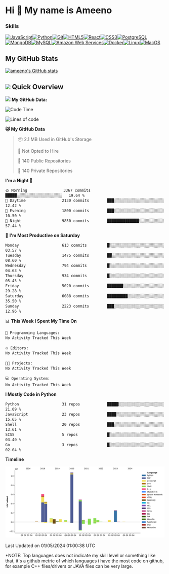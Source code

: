 Hi 👋 My name is Ameeno
=======================

### Skills

<p align="left">
<a href="https://developer.mozilla.org/en-US/docs/Web/JavaScript" target="_blank" rel="noreferrer"><img src="https://raw.githubusercontent.com/danielcranney/readme-generator/main/public/icons/skills/javascript-colored.svg" width="36" height="36" alt="JavaScript" /></a><a href="https://www.python.org/" target="_blank" rel="noreferrer"><img src="https://raw.githubusercontent.com/danielcranney/readme-generator/main/public/icons/skills/python-colored.svg" width="36" height="36" alt="Python" /></a><a href="https://git-scm.com/" target="_blank" rel="noreferrer"><img src="https://raw.githubusercontent.com/danielcranney/readme-generator/main/public/icons/skills/git-colored.svg" width="36" height="36" alt="Git" /></a><a href="https://developer.mozilla.org/en-US/docs/Glossary/HTML5" target="_blank" rel="noreferrer"><img src="https://raw.githubusercontent.com/danielcranney/readme-generator/main/public/icons/skills/html5-colored.svg" width="36" height="36" alt="HTML5" /></a><a href="https://reactjs.org/" target="_blank" rel="noreferrer"><img src="https://raw.githubusercontent.com/danielcranney/readme-generator/main/public/icons/skills/react-colored.svg" width="36" height="36" alt="React" /></a><a href="https://www.w3.org/TR/CSS/#css" target="_blank" rel="noreferrer"><img src="https://raw.githubusercontent.com/danielcranney/readme-generator/main/public/icons/skills/css3-colored.svg" width="36" height="36" alt="CSS3" /></a><a href="https://www.postgresql.org/" target="_blank" rel="noreferrer"><img src="https://raw.githubusercontent.com/danielcranney/readme-generator/main/public/icons/skills/postgresql-colored.svg" width="36" height="36" alt="PostgreSQL" /></a><a href="https://www.mongodb.com/" target="_blank" rel="noreferrer"><img src="https://raw.githubusercontent.com/danielcranney/readme-generator/main/public/icons/skills/mongodb-colored.svg" width="36" height="36" alt="MongoDB" /></a><a href="https://www.mysql.com/" target="_blank" rel="noreferrer"><img src="https://raw.githubusercontent.com/danielcranney/readme-generator/main/public/icons/skills/mysql-colored.svg" width="36" height="36" alt="MySQL" /></a><a href="https://aws.amazon.com" target="_blank" rel="noreferrer"><img src="https://raw.githubusercontent.com/danielcranney/readme-generator/main/public/icons/skills/aws-colored.svg" width="36" height="36" alt="Amazon Web Services" /></a><a href="https://www.docker.com/" target="_blank" rel="noreferrer"><img src="https://raw.githubusercontent.com/danielcranney/readme-generator/main/public/icons/skills/docker-colored.svg" width="36" height="36" alt="Docker" /></a><a href="https://www.linux.org" target="_blank" rel="noreferrer"><img src="https://raw.githubusercontent.com/danielcranney/readme-generator/main/public/icons/skills/linux-colored.svg" width="36" height="36" alt="Linux" /></a><a href="https://apple.com" target="_blank" rel="noreferrer"><img src="https://raw.githubusercontent.com/danielcranney/readme-generator/main/public/icons/skills/macos-colored.svg" width="36" height="36" alt="MacOS" /></a>
</p>

## <b>My GitHub Stats</b>

<a href="http://www.github.com/ameeno"><img src="https://github-readme-stats.vercel.app/api?username=ameeno&show_icons=true&hide=prs,contribs&title_color=0891b2&text_color=ffffff&icon_color=0891b2&bg_color=1c1917&hide_border=true&show_icons=true" alt="ameeno's GitHub stats" /></a>

<!-- <a href="https://github.com/ameeno" align="left"><img src="https://github-readme-stats.vercel.app/api/top-langs/?username=ameeno&langs_count=10&title_color=0891b2&text_color=ffffff&icon_color=0891b2&bg_color=1c1917&hide_border=true&locale=en&custom_title=Top%20%Languages" alt="Top Languages" /></a>
-->
## <img src="https://media.giphy.com/media/LPfvhoIwJj0u239wI9/giphy.gif" width="50"> Quick Overview
<img src="https://media.giphy.com/media/jUQHpQ3UjFBfRlQekP/giphy.gif" width="50"> **My GitHub Data:** 
<!--START_SECTION:waka-->
![Code Time](http://img.shields.io/badge/Code%20Time-1%2C094%20hrs%2013%20mins-blue)

![Lines of code](https://img.shields.io/badge/From%20Hello%20World%20I%27ve%20Written-34.2%20million%20lines%20of%20code-blue)

**🐱 My GitHub Data** 

> 📦 2.1 MB Used in GitHub's Storage 
 > 
> 🚫 Not Opted to Hire
 > 
> 📜 140 Public Repositories 
 > 
> 🔑 140 Private Repositories 
 > 
**I'm a Night 🦉** 

```text
🌞 Morning                3367 commits        █████░░░░░░░░░░░░░░░░░░░░   19.64 % 
🌆 Daytime                2130 commits        ███░░░░░░░░░░░░░░░░░░░░░░   12.42 % 
🌃 Evening                1800 commits        ███░░░░░░░░░░░░░░░░░░░░░░   10.50 % 
🌙 Night                  9850 commits        ██████████████░░░░░░░░░░░   57.44 % 
```
📅 **I'm Most Productive on Saturday** 

```text
Monday                   613 commits         █░░░░░░░░░░░░░░░░░░░░░░░░   03.57 % 
Tuesday                  1475 commits        ██░░░░░░░░░░░░░░░░░░░░░░░   08.60 % 
Wednesday                794 commits         █░░░░░░░░░░░░░░░░░░░░░░░░   04.63 % 
Thursday                 934 commits         █░░░░░░░░░░░░░░░░░░░░░░░░   05.45 % 
Friday                   5020 commits        ███████░░░░░░░░░░░░░░░░░░   29.28 % 
Saturday                 6088 commits        █████████░░░░░░░░░░░░░░░░   35.50 % 
Sunday                   2223 commits        ███░░░░░░░░░░░░░░░░░░░░░░   12.96 % 
```


📊 **This Week I Spent My Time On** 

```text
💬 Programming Languages: 
No Activity Tracked This Week

🔥 Editors: 
No Activity Tracked This Week

🐱‍💻 Projects: 
No Activity Tracked This Week

💻 Operating System: 
No Activity Tracked This Week
```

**I Mostly Code in Python** 

```text
Python                   31 repos            █████░░░░░░░░░░░░░░░░░░░░   21.09 % 
JavaScript               23 repos            ████░░░░░░░░░░░░░░░░░░░░░   15.65 % 
Shell                    20 repos            ███░░░░░░░░░░░░░░░░░░░░░░   13.61 % 
SCSS                     5 repos             █░░░░░░░░░░░░░░░░░░░░░░░░   03.40 % 
Go                       3 repos             █░░░░░░░░░░░░░░░░░░░░░░░░   02.04 % 
```



**Timeline**

![Lines of Code chart](https://raw.githubusercontent.com/ameeno/ameeno/main/assets/bar_graph.png)


 Last Updated on 01/05/2024 01:00:38 UTC
<!--END_SECTION:waka-->


*NOTE: Top languages does not indicate my skill level or something like that, it's a github metric of which languages i have the most code on github, for example C++ files/drivers or JAVA files can be very large.
